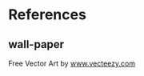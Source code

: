 # References

## wall-paper

Free Vector Art by <a rel="nofollow" href="https://www.vecteezy.com">www.vecteezy.com</a>
